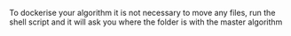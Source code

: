 To dockerise your algorithm it is not necessary to move any files, run the shell script and it will ask you where the folder is with the master algorithm
